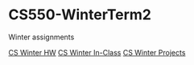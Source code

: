 # CS550-WinterTerm2
Winter assignments


[CS Winter HW](CS-W-HW)
[CS Winter In-Class](CS-W-InClass)
[CS Winter Projects](CS-W-Projects)
